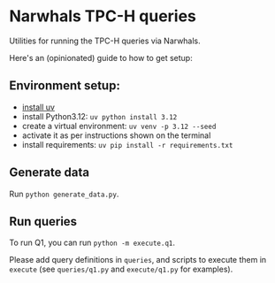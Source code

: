 # Narwhals TPC-H queries

Utilities for running the TPC-H queries via Narwhals.

Here's an (opinionated) guide to how to get setup:

## Environment setup:

- [install uv](https://github.com/astral-sh/uv?tab=readme-ov-file#installation)
- install Python3.12: `uv python install 3.12`
- create a virtual environment: `uv venv -p 3.12 --seed`
- activate it as per instructions shown on the terminal
- install requirements: `uv pip install -r requirements.txt`

## Generate data

Run `python generate_data.py`.

## Run queries

To run Q1, you can run `python -m execute.q1`.

Please add query definitions in `queries`, and scripts to execute them
in `execute` (see `queries/q1.py` and `execute/q1.py` for examples).

